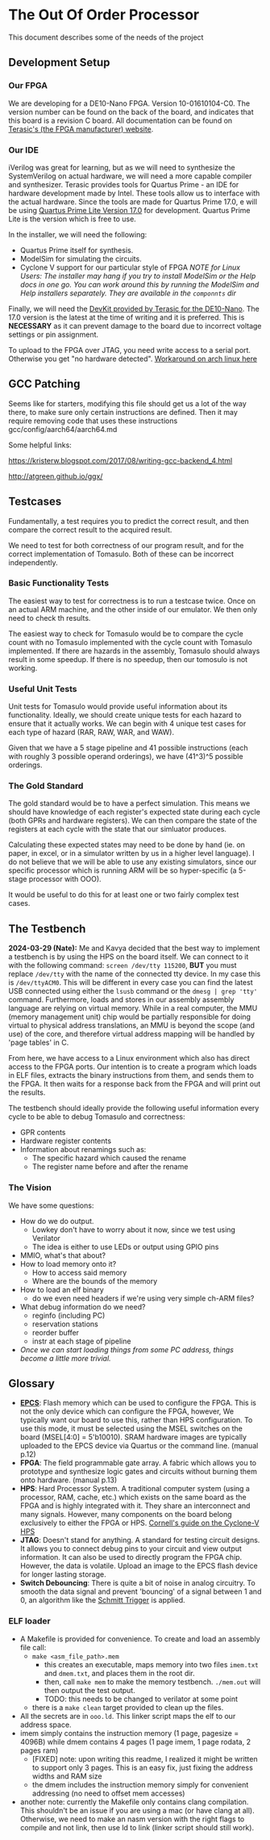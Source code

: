 # The Out Of Order Processor
This document describes some of the needs of the project

## Development Setup

### Our FPGA
We are developing for a DE10-Nano FPGA. Version 10-01610104-C0. The version number can be found on the back of the board, and indicates that this board is a revision C board. All documentation can be found on [Terasic's (the FPGA manufacturer) website](https://www.terasic.com.tw/cgi-bin/page/archive.pl?Language=English&CategoryNo=205&No=1046&PartNo=4#contents).

### Our IDE
iVerilog was great for learning, but as we will need to synthesize the SystemVerilog on actual hardware, we will need a more capable compiler and synthesizer. Terasic provides tools for Quartus Prime - an IDE for hardware development made by Intel. These tools allow us to interface with the actual hardware. Since the tools are made for Quartus Prime 17.0, e will be using [Quartus Prime Lite Version 17.0](https://www.intel.com/content/www/us/en/software-kit/669553/intel-quartus-prime-lite-edition-design-software-version-17-0-for-linux.html) for development. Quartus Prime Lite is the version which is free to use.

In the installer, we will need the following:
- Quartus Prime itself for synthesis.
- ModelSim for simulating the circuits.
- Cyclone V support for our particular style of FPGA
*NOTE for Linux Users: The installer may hang if you try to install ModelSim or the Help docs in one go. You can work around this by running the ModelSim and Help installers separately. They are available in the `componnts` dir*

Finally, we will need the [DevKit provided by Terasic for the DE10-Nano](https://www.intel.com/content/www/us/en/design-example/714622/cyclone-v-fpga-terasic-de10-nano-development-kit-baseline-pinout.html). The 17.0 version is the latest at the time of writing and it is preferred. This is **NECESSARY** as it can prevent damage to the board due to incorrect voltage settings or pin assignment.

To upload to the FPGA over JTAG, you need write access to a serial port. Otherwise you get "no hardware detected". [Workaround on arch linux here](https://wiki.archlinux.org/title/Intel_Quartus_Prime#USB-Blaster_not_working)

## GCC Patching

Seems like for starters, modifying this file should get us a lot of the way there, to make sure only certain instructions are defined. Then it may require removing code that uses these instructions
gcc/config/aarch64/aarch64.md

Some helpful links:

https://kristerw.blogspot.com/2017/08/writing-gcc-backend_4.html

http://atgreen.github.io/ggx/

## Testcases
Fundamentally, a test requires you to predict the correct result, and then compare the correct result to the acquired result.

We need to test for both correctness of our program result, and for the correct implementation of Tomasulo. Both of these can be incorrect independently.

### Basic Functionality Tests
The easiest way to test for correctness is to run a testcase twice. Once on an actual ARM machine, and the other inside of our emulator. We then only need to check th results.

The easiest way to check for Tomasulo would be to compare the cycle count with no Tomasulo implemented with the cycle count with Tomasulo implemented. If there are hazards in the assembly, Tomasulo should always result in some speedup. If there is no speedup, then our tomosulo is not working.

### Useful Unit Tests
Unit tests for Tomasulo would provide useful information about its functionality. Ideally, we should create unique tests for each hazard to ensure that it actually works. We can begin with 4 unique test cases for each type of hazard (RAR, RAW, WAR, and WAW).

Given that we have a 5 stage pipeline and 41 possible instructions (each with roughly 3 possible operand orderings), we have (41^3)^5 possible orderings. 

### The Gold Standard
The gold standard would be to have a perfect simulation. This means we should have knowledge of each register's expected state during each cycle (both GPRs and hardware registers). We can then compare the state of the registers at each cycle with the state that our simluator produces.

Calculating these expected states may need to be done by hand (ie. on paper, in excel, or in a simulator written by us in a higher level language). I do not believe that we will be able to use any existing simulators, since our specific processor which is running ARM will be so hyper-specific (a 5-stage processor with OOO).

It would be useful to do this for at least one or two fairly complex test cases.

## The Testbench
**2024-03-29 (Nate):** Me and Kavya decided that the best way to implement a testbench is by using the HPS on the board itself. We can connect to it with the following command: `screen /dev/tty 115200`, **BUT** you must replace `/dev/tty` with the name of the connected tty device. In my case this is `/dev/ttyACM0`. This will be different in every case you can find the latest USB connected using either the `lsusb` command or the `dmesg | grep 'tty'` command.
Furthermore, loads and stores in our assembly assembly language are relying on virtual memory. While in a real computer, the MMU (memory management unit) chip would be partially responsible for doing virtual to physical address translations, an MMU is beyond the scope (and use) of the core, and therefore virtual address mapping will be handled by 'page tables' in C.

From here, we have access to a Linux environment which also has direct access to the FPGA ports. Our intention is to create a program which loads in ELF files, extracts the binary instructions from them, and sends them to the FPGA. It then waits for a response back from the FPGA and will print out the results.

The testbench should ideally provide the following useful information every cycle to be able to debug Tomasulo and correctness:
- GPR contents
- Hardware register contents
- Information about renamings such as:
  * The specific hazard which caused the rename
  * The register name before and after the rename

### The Vision
We have some questions:
- How do we do output.
  * Lowkey don't have to worry about it now, since we test using Verilator
  * The idea is either to use LEDs or output using GPIO pins
- MMIO, what's that about? 
- How to load memory onto it?
  * How to access said memory
  * Where are the bounds of the memory
- How to load an elf binary
  * do we even need headers if we're using very simple ch-ARM files?
- What debug information do we need?
  * reginfo (including PC)
  * reservation stations
  * reorder buffer
  * instr at each stage of pipeline
- *Once we can start loading things from some PC address, things become a little more trivial.*

## Glossary
- [**EPCS**](https://community.intel.com/t5/FPGA-Wiki/EPCS-Guide/ta-p/735919): Flash memory which can be used to configure the FPGA. This is not the only device which can configure the FPGA, however, We typically want our board to use this, rather than HPS configuration. To use this mode, it must be selected using the MSEL switches on the board (MSEL[4:0] = 5'b10010). SRAM hardware images are typically uploaded to the EPCS device via Quartus or the command line. (manual p.12)
- **FPGA**: The field programmable gate array. A fabric which allows you to prototype and synthesize logic gates and circuits without burning them onto hardware. (manual p.13)
- **HPS**: Hard Processor System. A traditional computer system (using a processor, RAM, cache, etc.) which exists on the same board as the FPGA and is highly integrated with it. They share an interconnect and many signals. However, many components on the board belong exclusively to either the FPGA or HPS. [Cornell's guide on the Cyclone-V HPS](https://people.ece.cornell.edu/land/courses/ece5760/DE1_SOC/HPS_INTRO_54001.pdf)
- **JTAG**: Doesn't stand for anything. A standard for testing circuit designs. It allows you to connect debug pins to your circuit and view output information. It can also be used to directly program the FPGA chip. However, the data is volatile. Upload an image to the EPCS flash device for longer lasting storage.
- **Switch Debouncing**: There is quite a bit of noise in analog circuitry. To smooth the data signal and prevent 'bouncing' of a signal between 1 and 0, an algorithm like the [Schmitt Trigger](https://en.wikipedia.org/wiki/Schmitt_trigger) is applied.

### ELF loader
 - A Makefile is provided for convenience. To create and load an assembly file call:
   * ```make <asm_file_path>.mem```
     * this creates an executable, maps memory into two files ```imem.txt``` and ```dmem.txt```, and places them in the root dir.
     * then, call ```make mem``` to make the memory testbench. ```./mem.out``` will then output the test output.
     * TODO: this needs to be changed to verilator at some point 
   * there is a ```make clean``` target provided to clean up the files.
 - All the secrets are in ```ooo.ld```. This linker script maps the elf to our address space.
 - imem simply contains the instruction memory (1 page, pagesize = 4096B) while dmem contains 4 pages (1 page imem, 1 page rodata, 2 pages ram)
    * [FIXED] note: upon writing this readme, I realized it might be written to support only 3 pages. This is an easy fix, just fixing the address widths and RAM size
    * the dmem includes the instruction memory simply for convenient addressing (no need to offset mem accesses)
 - another note: currently the Makefile only contains clang compilation. This shouldn't be an issue if you are using a mac (or have clang at all). Otherwise, we need to make an nasm version with the right flags to compile and not link, then use ld to link (linker script should still work).
